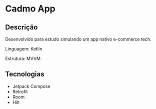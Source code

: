 # Cadmo App

## Descrição

Desenvolvido para estudo simulando um app nativo e-commerce tech.

Linguagem: Kotlin

Estrutura: MVVM

## Tecnologias

- Jetpack Compose
- Retrofit
- Room
- Hilt